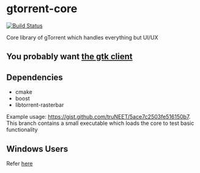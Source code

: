 gtorrent-core
=============
[![Build Status](https://travis-ci.org/gtorrent/gtorrent-core.svg?branch=wip%2Fcopying-files)](https://travis-ci.org/gtorrent/gtorrent-core)

Core library of gTorrent which handles everything but UI/UX

## You probably want [the gtk client](https://github.com/gtorrent/gtorrent-gtk)

## Dependencies

- cmake
- boost
- libtorrent-rasterbar

Example usage: https://gist.github.com/truNEET/5ace7c2503fe516150b7.
This branch contains a small executable which loads the core to test basic functionality

## Windows Users

Refer [here](https://github.com/gtorrent/gTorrent/wiki/Building-on-Windows)
